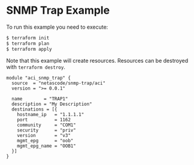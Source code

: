 <!-- BEGIN_TF_DOCS -->
# SNMP Trap Example

To run this example you need to execute:

```bash
$ terraform init
$ terraform plan
$ terraform apply
```

Note that this example will create resources. Resources can be destroyed with `terraform destroy`.

```hcl
module "aci_snmp_trap" {
  source  = "netascode/snmp-trap/aci"
  version = ">= 0.0.1"

  name        = "TRAP1"
  description = "My Description"
  destinations = [{
    hostname_ip   = "1.1.1.1"
    port          = 1162
    community     = "COM1"
    security      = "priv"
    version       = "v3"
    mgmt_epg      = "oob"
    mgmt_epg_name = "OOB1"
  }]
}

```
<!-- END_TF_DOCS -->